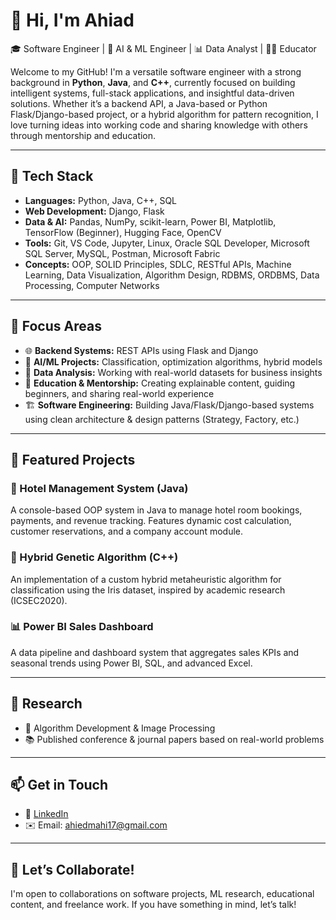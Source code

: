 # 👋 Hi, I'm Ahiad

🎓 Software Engineer | 🤖 AI & ML Engineer | 📊 Data Analyst | 👨‍🏫 Educator

Welcome to my GitHub! I'm a versatile software engineer with a strong background in **Python**, **Java**, and **C++**, currently focused on building intelligent systems, full-stack applications, and insightful data-driven solutions. Whether it’s a backend API, a Java-based or Python Flask/Django-based project, or a hybrid algorithm for pattern recognition, I love turning ideas into working code and sharing knowledge with others through mentorship and education.

---

## 🔧 Tech Stack

- **Languages:** Python, Java, C++, SQL  
- **Web Development:** Django, Flask  
- **Data & AI:** Pandas, NumPy, scikit-learn, Power BI, Matplotlib, TensorFlow (Beginner), Hugging Face, OpenCV  
- **Tools:** Git, VS Code, Jupyter, Linux, Oracle SQL Developer, Microsoft SQL Server, MySQL, Postman, Microsoft Fabric  
- **Concepts:** OOP, SOLID Principles, SDLC, RESTful APIs, Machine Learning, Data Visualization, Algorithm Design, RDBMS, ORDBMS, Data Processing, Computer Networks  

---

## 🧠 Focus Areas

- 🌐 **Backend Systems:** REST APIs using Flask and Django  
- 🤖 **AI/ML Projects:** Classification, optimization algorithms, hybrid models  
- 🧮 **Data Analysis:** Working with real-world datasets for business insights  
- 🏫 **Education & Mentorship:** Creating explainable content, guiding beginners, and sharing real-world experience  
- 🏗️ **Software Engineering:** Building Java/Flask/Django-based systems using clean architecture & design patterns (Strategy, Factory, etc.)

---

## 📌 Featured Projects

### 🏨 Hotel Management System (Java)  
A console-based OOP system in Java to manage hotel room bookings, payments, and revenue tracking. Features dynamic cost calculation, customer reservations, and a company account module.

### 🤖 Hybrid Genetic Algorithm (C++)  
An implementation of a custom hybrid metaheuristic algorithm for classification using the Iris dataset, inspired by academic research (ICSEC2020).

### 📊 Power BI Sales Dashboard  
A data pipeline and dashboard system that aggregates sales KPIs and seasonal trends using Power BI, SQL, and advanced Excel.

---

## 🧪 Research

- 📘 Algorithm Development & Image Processing  
- 📚 Published conference & journal papers based on real-world problems  

---

## 📫 Get in Touch

- 💼 [LinkedIn](https://www.linkedin.com/in/muhammed-ahiad/)  
- ✉️ Email: ahiedmahi17@gmail.com  

<!---
- 🌐 Portfolio: [YourWebsite.com](https://yourwebsite.com)
--->

---

## 🔄 Let’s Collaborate!

I'm open to collaborations on software projects, ML research, educational content, and freelance work. If you have something in mind, let’s talk!

<!---
NawsherAhiad/NawsherAhiad is a ✨ special ✨ repository because its `README.md` (this file) appears on your GitHub profile.
You can click the Preview link to take a look at your changes.
--->
